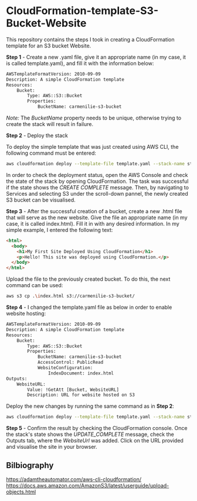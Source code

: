 # CloudFormation-template-S3-Bucket-Website
This repository contains the steps I took in creating a CloudFormation template for an S3 bucket Website.

**Step 1** - Create a new .yaml file, give it an appropriate name (in my case, it is called template.yaml), and fill it with the information below:

```sh
AWSTemplateFormatVersion: 2010-09-09
Description: A simple CloudFormation template
Resources:
    Bucket:
        Type: AWS::S3::Bucket
        Properties:
            BucketName: carmenilie-s3-bucket
```
*Note:* The *BucketName* property needs to be unique, otherwise trying to create the stack will result in failure.

**Step 2** - Deploy the stack

To deploy the simple template that was just created using AWS CLI, the following command must be entered:

```sh
aws cloudformation deploy --template-file template.yaml --stack-name static-website
```

In order to check the deployment status, open the AWS Console and check the state of the stack by opening CloudFormation. The task was successful if the state shows the *CREATE COMPLETE* message. Then, by navigating to Services and selecting S3 under the scroll-down pannel, the newly created S3 bucket can be visualised.

**Step 3** - After the successful creation of a bucket, create a new .html file that will serve as the new website. Give the file an appropriate name (in my case, it is called index.html). Fill it in with any desired information. In my simple example, I entered the following text:

```html
<html>
  <body>
    <h1>My First Site Deployed Using CloudFormation</h1>
    <p>Hello! This site was deployed using CloudFormation.</p>
  </body>
</html>
```

Upload the file to the previously created bucket. To do this, the next command can be used:

```sh
aws s3 cp .\index.html s3://carmenilie-s3-bucket/
```

**Step 4** - I changed the template.yaml file as below in order to enable website hosting:

```sh
AWSTemplateFormatVersion: 2010-09-09
Description: A simple CloudFormation template
Resources:
    Bucket:
        Type: AWS::S3::Bucket
        Properties:
            BucketName: carmenilie-s3-bucket
            AccessControl: PublicRead
            WebsiteConfiguration:
                IndexDocument: index.html
Outputs:
    WebsiteURL:
        Value: !GetAtt [Bucket, WebsiteURL]
        Description: URL for website hosted on S3
```

Deploy the new changes by running the same command as in **Step 2**:

```sh
aws cloudformation deploy --template-file template.yaml --stack-name static-website
```

**Step 5** - Confirm the result by checking the CloudFormation console. Once the stack's state shows the *UPDATE_COMPLETE* message, check the Outputs tab, where the *WebsiteUrl* was added. Click on the URL provided and visualise the site in your browser.

## Bilbiography
https://adamtheautomator.com/aws-cli-cloudformation/
https://docs.aws.amazon.com/AmazonS3/latest/userguide/upload-objects.html

